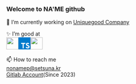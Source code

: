 ### Welcome to NA'ME github
🔭 I’m currently working on [Uniquegood Company](https://github.com/uniquegood)

✨ I’m good at<br>
<img src="https://raw.githubusercontent.com/gilbarbara/logos/master/logos/react.svg" width="32" height="32" /><img src="https://raw.githubusercontent.com/gilbarbara/logos/master/logos/typescript.svg" width="32" height="32" /><img src="https://raw.githubusercontent.com/gilbarbara/logos/master/logos/python.svg" width="32" height="32" />


📫 How to reach me<br>
nonamep@setsuna.kr<br>
[Gitlab Account](https://gitlab.setsuna.kr/nonamep)(Since 2023)
